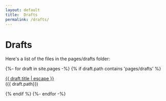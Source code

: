 ```yaml
---
layout: default
title:  Drafts
permalink: /drafts/
---
```

<h1> Drafts</h1>

<p> Here's a list of the files in the pages/drafts folder:</p>

<div class="post-content">
  {%- for draft in site.pages -%} 
    {% if draft.path contains 'pages/drafts' %}
      <p><a href="{{ draft.url | relative_url }}"> {{ draft.title | escape }} </a><br/>({{ draft.path}})</p>
    {% endif %}
  {%- endfor -%}
 </div> 

